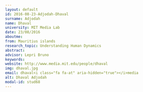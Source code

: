 ```yaml
---
layout: default 
id: 2016-08-23-Adjodah-Dhaval
surname: Adjodah
name: Dhaval
university: MIT Media Lab
date: 23/08/2016
aboutme: 
from: Mauritius islands
research_topic: Understanding Human Dynamics
abstract: 
advisor: Lepri Bruno
keywords: 
website: http://www.media.mit.edu/people/dhaval
img: dhaval.jpg
email: dhaval<i class="fa fa-at" aria-hidden="true"></i>media
alt: Dhaval Adjodah
modal-id: stud68
---
```

